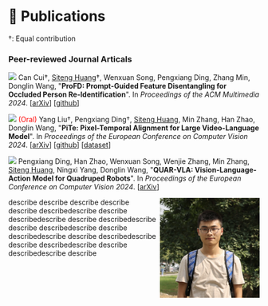 # 📝 Publications

†: Equal contribution

### Peer-reviewed Journal Articals

<a href="https://openreview.net/forum?id=o2axlPlXYY" target="_blank"><img src="https://img.shields.io/badge/ACMMM-2024-blue?style=flat-square"></a> Can Cui†, <u>Siteng Huang</u>†, Wenxuan Song, Pengxiang Ding, Zhang Min, Donglin Wang, &quot;**ProFD: Prompt-Guided Feature Disentangling for Occluded Person Re-Identification**&quot;. In *Proceedings of the ACM Multimedia 2024*. [[arXiv](https://arxiv.org/abs/2409.20081)] [[github](https://github.com/Cuixxx/ProFD)]

<img src="https://img.shields.io/badge/ECCV-2024-blue?style=flat-square"> <span style="color:red">(Oral)</span> Yang Liu†, Pengxiang Ding†, <u>Siteng Huang</u>, Min Zhang, Han Zhao, Donglin Wang, &quot;**PiTe: Pixel-Temporal Alignment for Large Video-Language Model**&quot;. In *Proceedings of the European Conference on Computer Vision 2024*. [[arXiv](http://arxiv.org/abs/2409.07239)] [[github](https://github.com/yliu-cs/PiTe)] [[dataset](https://yliu-cs.github.io/PiTe/)]

<img src="https://img.shields.io/badge/ECCV-2024-blue?style=flat-square"> Pengxiang Ding, Han Zhao, Wenxuan Song, Wenjie Zhang, Min Zhang, <u>Siteng Huang</u>, Ningxi Yang, Donglin Wang, &quot;**QUAR-VLA: Vision-Language-Action Model for Quadruped Robots**&quot;. In *Proceedings of the European Conference on Computer Vision 2024*. [[arXiv](https://arxiv.org/abs/2312.14457)]


<img src='/images/paper_preview/2024RAL.png' align="right" style='vertical-align: middle; width: 200px;'>

<!-- <img src='./images/whu.png' align="right" style='vertical-align: middle; width: 200px;'> -->


describe describe describe describe describe describedescribe describe describedescribe describe describedescribe describe describedescribe describe describedescribe describe describedescribe describe describedescribe describe describedescribe describe


<!-- ### Peer-reviewed Conference

<a href="https://openreview.net/forum?id=o2axlPlXYY" target="_blank"><img src="https://img.shields.io/badge/ACMMM-2024-blue?style=flat-square"></a> Can Cui†, <u>Siteng Huang</u>†, Wenxuan Song, Pengxiang Ding, Zhang Min, Donglin Wang, &quot;**ProFD: Prompt-Guided Feature Disentangling for Occluded Person Re-Identification**&quot;. In *Proceedings of the ACM Multimedia 2024*. [[arXiv](https://arxiv.org/abs/2409.20081)] [[github](https://github.com/Cuixxx/ProFD)]

<img src="https://img.shields.io/badge/ECCV-2024-blue?style=flat-square"> <span style="color:red">(Oral)</span> Yang Liu†, Pengxiang Ding†, <u>Siteng Huang</u>, Min Zhang, Han Zhao, Donglin Wang, &quot;**PiTe: Pixel-Temporal Alignment for Large Video-Language Model**&quot;. In *Proceedings of the European Conference on Computer Vision 2024*. [[arXiv](http://arxiv.org/abs/2409.07239)] [[github](https://github.com/yliu-cs/PiTe)] [[dataset](https://yliu-cs.github.io/PiTe/)]

<img src="https://img.shields.io/badge/ECCV-2024-blue?style=flat-square"> Pengxiang Ding, Han Zhao, Wenxuan Song, Wenjie Zhang, Min Zhang, <u>Siteng Huang</u>, Ningxi Yang, Donglin Wang, &quot;**QUAR-VLA: Vision-Language-Action Model for Quadruped Robots**&quot;. In *Proceedings of the European Conference on Computer Vision 2024*. [[arXiv](https://arxiv.org/abs/2312.14457)]

<a href="https://ieeexplore.ieee.org/document/10688132" target="_blank"><img src="https://img.shields.io/badge/ICME-2024-blue?style=flat-square"></a> <span style="color:red">(Oral)</span> Ting Liu†, Xuyang Liu†, <u>Siteng Huang</u>, Honggang Chen, Quanjun Yin, Long Qin, Donglin Wang, Yue Hu, &quot;**DARA: Domain- and Relation-aware Adapters Make Parameter-efficient Tuning for Visual Grounding**&quot;. In *Proceedings of the IEEE Conference on Multimedia Expo 2024*. [[arXiv](https://arxiv.org/abs/2405.06217)] [[github](https://github.com/liuting20/DARA)]

<a href="https://ieeexplore.ieee.org/document/10658048" target="_blank"><img src="https://img.shields.io/badge/CVPR-2024-blue?style=flat-square"></a> <u>Siteng Huang</u>, Biao Gong, Yutong Feng, Xi Chen, Yuqian Fu, Yu Liu, Donglin Wang, &quot;**Learning Disentangled Identifiers for Action-Customized Text-to-Image Generation**&quot;. In *Proceedings of the IEEE/CVF Conference on Computer Vision and Pattern Recognition 2024*. [[arXiv](https://arxiv.org/abs/2311.15841)] [[dataset](https://github.com/bighuang624/ActionBench)] [[project page](https://adi-t2i.github.io/ADI/)] [[poster (CVPR 2024)](https://kyonhuang.top/files/ADI/CVPR24-ADI-poster.pdf)] <a class='paper_citations_badges' data='mhpkWSYAAAAJ:_FxGoFyzp5QC' href="" target="_blank"></a>

<a href="https://ieeexplore.ieee.org/document/10657271" target="_blank"><img src="https://img.shields.io/badge/CVPR-2024-blue?style=flat-square"></a> Biao Gong†, <u>Siteng Huang</u>†, Yutong Feng, Shiwei Zhang, Yuyuan Li, Yu Liu, &quot;**Check, Locate, Rectify: A Training-Free Layout Calibration System for Text-to-Image Generation**&quot;. In *Proceedings of the IEEE/CVF Conference on Computer Vision and Pattern Recognition 2024*. [[arXiv](https://arxiv.org/abs/2311.15773)] [[project page](https://simm-t2i.github.io/SimM/)] [[poster (CVPR 2024)](https://kyonhuang.top/files/SimM/CVPR24-SimM-poster.pdf)]

<a href="https://ieeexplore.ieee.org/document/10656633" target="_blank"><img src="https://img.shields.io/badge/CVPR-2024-blue?style=flat-square"></a> <u>Siteng Huang</u>, Biao Gong, Yutong Feng, Min Zhang, Yiliang Lv, Donglin Wang, &quot;**Troika: Multi-Path Cross-Modal Traction for Compositional Zero-Shot Learning**&quot;. In *Proceedings of the IEEE/CVF Conference on Computer Vision and Pattern Recognition 2024*. [[arXiv](https://arxiv.org/abs/2303.15230)] [[project page](https://kyonhuang.top/publication/Troika)] [[github](https://github.com/bighuang624/Troika)] [[poster (CVPR 2024)](https://kyonhuang.top/files/Troika/CVPR24-Troika-poster.pdf)] [[poster (VALSE 2024)](https://kyonhuang.top/files/Troika/VALSE2024-Troika-Poster.pdf)] <a class='paper_citations_badges' data='mhpkWSYAAAAJ:eQOLeE2rZwMC' href="" target="_blank"></a>

<a href="https://ieeexplore.ieee.org/document/10445945" target="_blank"><img src="https://img.shields.io/badge/ICASSP-2024-blue?style=flat-square"></a> Xuyang Liu†, <u>Siteng Huang</u>†, Yachen Kang, Honggang Chen, Donglin Wang, &quot;**VGDiffZero: Text-to-image Diffusion Models Can Be Zero-shot Visual Grounders**&quot;. In *Proceedings of the 2024 IEEE International Conference on Acoustics, Speech and Signal Processing*. [[arXiv](https://arxiv.org/abs/2309.01141)] [[code](https://github.com/xuyang-liu16/VGDiffZero)] [[poster](https://kyonhuang.top/files/VGDiffZero/ICASSP2024-VGDiffZero-Poster.pdf)] <a class='paper_citations_badges' data='mhpkWSYAAAAJ:ufrVoPGSRksC' href="" target="_blank"></a>

<a href="https://ojs.aaai.org/index.php/AAAI/article/view/27830" target="_blank"><img src="https://img.shields.io/badge/AAAI-2024-blue?style=flat-square"></a> Shuanghao Bai, Min Zhang, Wanqi Zhou, <u>Siteng Huang</u>, Zhirong Luan, Donglin Wang, Badong Chen, &quot;**Prompt-based Distribution Alignment for Unsupervised Domain Adaptation**&quot;. In *Proceedings of the 38th AAAI Conference on Artificial Intelligence*. [[arXiv](https://arxiv.org/abs/2312.09553)] <a class='paper_citations_badges' data='mhpkWSYAAAAJ:roLk4NBRz8UC' href="" target="_blank"></a>

<a href="https://ieeexplore.ieee.org/document/10203679" target="_blank"><img src="https://img.shields.io/badge/CVPR-2023-blue?style=flat-square"></a> <u>Siteng Huang</u>, Biao Gong, Yulin Pan, Jianwen Jiang, Yiliang Lv, Yuyuan Li, Donglin Wang, &quot;**VoP: Text-Video Co-operative Prompt Tuning for Cross-Modal Retrieval**&quot;. In *Proceedings of the IEEE/CVF Conference on Computer Vision and Pattern Recognition 2023*. [[project page](https://kyonhuang.top/publication/text-video-cooperative-prompt-tuning)] [[arXiv](https://arxiv.org/abs/2211.12764)] [[open access](https://openaccess.thecvf.com/content/CVPR2023/html/Huang_VoP_Text-Video_Co-Operative_Prompt_Tuning_for_Cross-Modal_Retrieval_CVPR_2023_paper.html)] [[video (Youtube)](https://www.youtube.com/watch?v=ymdkiSSuOmI)] [[github](https://github.com/bighuang624/VoP)] [[ModelScope](https://modelscope.cn/models/damo/cv_vit-b32_retrieval_vop/summary)] [[poster](https://kyonhuang.top/files/VoP/CVPR23-VoP-poster.pdf)] [[slide](https://kyonhuang.top/files/VoP/CVPR23-VoP-presentation.pdf)] <a class='paper_citations_badges' data='mhpkWSYAAAAJ:W7OEmFMy1HYC' href="" target="_blank"></a> <a href="https://github.com/bighuang624/VoP" target="_blank"><img src="https://img.shields.io/github/stars/bighuang624/VoP?style=social"></a>

<a href="https://doi.org/10.1145/3591106.3592225" target="_blank"><img src="https://img.shields.io/badge/ICMR-2023-blue?style=flat-square"></a> <u>Siteng Huang</u>, Qiyao Wei, Donglin Wang, &quot;**Reference-Limited Compositional Zero-Shot Learning**&quot;. In *Proceedings of the 2023 ACM International Conference on Multimedia Retrieval*. [[project page](https://kyonhuang.top/publication/reference-limited-CZSL)] [[arXiv](https://arxiv.org/abs/2208.10046)] [[video (Google Drive)](https://drive.google.com/file/d/1_wE_zbyvuGil_LrkmumotkRTLJJEUfCm/view?usp=drive_link)] [[github](https://github.com/bighuang624/RL-CZSL)] [[slide](https://kyonhuang.top/files/RLCZSL/ICMR23-RLCZSL-presentation.pdf)]

<a href="https://link.springer.com/chapter/10.1007/978-3-031-20044-1_26" target="_blank"><img src="https://img.shields.io/badge/ECCV-2022-blue?style=flat-square"></a> Min Zhang, <u>Siteng Huang</u>, Wenbin Li, Donglin Wang, &quot;**Tree Structure-Aware Few-Shot Image Classification via Hierarchical Aggregation**&quot;. In *Proceedings of the European Conference on Computer Vision 2022*. [[arXiv](https://arxiv.org/abs/2207.06989)] [[Chinese intro](https://zhuanlan.zhihu.com/p/543878686)] [[github](https://github.com/remiMZ/HTS-ECCV22)] <a class='paper_citations_badges' data='mhpkWSYAAAAJ:Tyk-4Ss8FVUC' href="" target="_blank"></a>

<a href="https://ieeexplore.ieee.org/abstract/document/9747620" target="_blank"><img src="https://img.shields.io/badge/ICASSP-2022-blue?style=flat-square"></a> Min Zhang, <u>Siteng Huang</u>, Donglin Wang, &quot;**Domain Generalized Few-shot Image Classification via Meta Regularization Network**&quot;. In *Proceedings of the 2022 IEEE International Conference on Acoustics, Speech and Signal Processing*. [[pdf](https://kyonhuang.top/files/MRN/ICASSP22-MRN.pdf)] [[github](https://github.com/remiMZ/MRN-ICASSP22)] <a class='paper_citations_badges' data='mhpkWSYAAAAJ:zYLM7Y9cAGgC' href="" target="_blank"></a>

<a href="https://dl.acm.org/doi/10.1145/3460426.3463614" target="_blank"><img src="https://img.shields.io/badge/ICMR-2021-blue?style=flat-square"></a> Zifeng Zhuang, Xintao Xiang, <u>Siteng Huang</u>, Donglin Wang, &quot;**HINFShot: A Challenge Dataset for Few-Shot Node Classification in Heterogeneous Information Network**&quot;. In *Proceedings of the 2021 ACM International Conference on Multimedia Retrieval*. [[pdf](https://kyonhuang.top/files/HINFShot/ICMR21-HINFShot.pdf)] <a class='paper_citations_badges' data='mhpkWSYAAAAJ:UeHWp8X0CEIC' href="" target="_blank"></a>

<a href="https://ieeexplore.ieee.org/document/9577454" target="_blank"><img src="https://img.shields.io/badge/CVPR-2021-blue?style=flat-square"></a> Zhengyu Chen, Jixie Ge, Heshen Zhan, <u>Siteng Huang</u>, Donglin Wang, &quot;**Pareto Self-Supervised Training for Few-Shot Learning**&quot;. In *Proceedings of the 2021 IEEE/CVF Conference on Computer Vision and Pattern Recognition*. [[arXiv](https://arxiv.org/abs/2104.07841)] [[open access](https://openaccess.thecvf.com/content/CVPR2021/html/Chen_Pareto_Self-Supervised_Training_for_Few-Shot_Learning_CVPR_2021_paper.html)] <a class='paper_citations_badges' data='mhpkWSYAAAAJ:2osOgNQ5qMEC' href="" target="_blank"></a>

<a href="https://ojs.aaai.org/index.php/AAAI/article/view/16957" target="_blank"><img src="https://img.shields.io/badge/AAAI-2021-blue?style=flat-square"></a> <u>Siteng Huang</u>, Min Zhang, Yachen Kang, Donglin Wang, &quot;**Attributes-Guided and Pure-Visual Attention Alignment for Few-Shot Recognition**&quot;. In *Proceedings of the 35th AAAI Conference on Artificial Intelligence*. [[project page](https://kyonhuang.top/publication/attributes-guided-attention-module)] [[arXiv](https://arxiv.org/abs/2009.04724)] [[code](https://github.com/bighuang624/AGAM)] [[poster](https://kyonhuang.top/files/AGAM/aaai21-AGAM-poster.pdf)] [[slide](https://kyonhuang.top/files/AGAM/aaai21-AGAM-presentation.pdf)] <a class='paper_citations_badges' data='mhpkWSYAAAAJ:9yKSN-GCB0IC' href="" target="_blank"></a> <a href="https://github.com/bighuang624/AGAM" target="_blank"><img src="https://img.shields.io/github/stars/bighuang624/AGAM?style=social"></a>

<a href="https://dl.acm.org/doi/abs/10.1145/3357384.3358132" target="_blank"><img src="https://img.shields.io/badge/CIKM-2019-blue?style=flat-square"></a> <u>Siteng Huang</u>, Donglin Wang, Xuehan Wu, Ao Tang, &quot;**DSANet: Dual Self-Attention Network for Multivariate Time Series Forecasting**&quot;. In *Proceedings of the 28th ACM International Conference on Information and Knowledge Management*. [[project page](https://kyonhuang.top/publication/dual-self-attention-network)] [[pdf](https://kyonhuang.top/files/DSANet/Huang-DSANet.pdf)] [[code](https://github.com/bighuang624/DSANet)] [[poster](https://kyonhuang.top/files/DSANet/cikm19-DSANet-poster.pdf)] [[slide](https://kyonhuang.top/files/DSANet/cikm19-DSANet-presentation.pdf)] <a class='paper_citations_badges' data='mhpkWSYAAAAJ:u-x6o8ySG0sC' href="" target="_blank"></a> <a href="https://github.com/bighuang624/DSANet" target="_blank"><img src="https://img.shields.io/github/stars/bighuang624/DSANet?style=social"></a>

<!-- <a href="https://dl.acm.org/doi/abs/10.1145/3357384.3358132" style="text-decoration:none;"><span style="font-size:12px;color:#FFFFFF;background-color:#555555;padding:1px 4px 2px 6px;">CIKM</span><span style="font-size:12px;color:#FFFFFF;background-color:#007ec6;padding:1px 6px 2px 4px;">2019</span></a> -->

<!-- ### Preprints & Under Submission

<a href="https://arxiv.org/abs/2410.05317" target="_blank"><img src="https://img.shields.io/badge/arXiv-2410.05317-B31B1B?style=flat-square"></a> Chang Zou†, Xuyang Liu†, Ting Liu, <u>Siteng Huang</u>, Linfeng Zhang, &quot;**Accelerating Diffusion Transformers with Token-wise Feature Caching**&quot;. *arXiv preprint arXiv:2410.05317*. [[pdf](https://arxiv.org/pdf/2410.05317.pdf)] [[github](https://github.com/Shenyi-Z/ToCa)]

<a href="https://arxiv.org/abs/2408.17083" target="_blank"><img src="https://img.shields.io/badge/arXiv-2408.17083-B31B1B?style=flat-square"></a> Fengyuan Dai, <u>Siteng Huang</u>, Min Zhang, Biao Gong, Donglin Wang, &quot;**Focus-Consistent Multi-Level Aggregation for Compositional Zero-Shot Learning**&quot;. *arXiv preprint arXiv:2408.17083*. [[pdf](https://arxiv.org/pdf/2408.17083.pdf)]

<a href="https://arxiv.org/abs/2407.01131" target="_blank"><img src="https://img.shields.io/badge/arXiv-2407.01131-B31B1B?style=flat-square"></a> Xuyang Liu†, Ting Liu†, <u>Siteng Huang</u>, Yue Hu, Quanjun Yin, Donglin Wang, Honggang Chen, &quot;**M<sup>2</sup>IST: Multi-Modal Interactive Side-Tuning for Memory-efficient Referring Expression Comprehension**&quot;. *arXiv preprint arXiv:2407.01131*. [[pdf](https://arxiv.org/pdf/2407.01131.pdf)]

<a href="https://arxiv.org/abs/2405.14700" target="_blank"><img src="https://img.shields.io/badge/arXiv-2405.14700-B31B1B?style=flat-square"></a> Ting Liu†, Xuyang Liu†, <u>Siteng Huang</u>, Liangtao Shi, Zunnan Xu, Yi Xin, Quanjun Yin, Xiaohong Liu, &quot;**Sparse-Tuning: Adapting Vision Transformers with Efficient Fine-tuning and Inference**&quot;. *arXiv preprint arXiv:2405.14700*. [[pdf](https://arxiv.org/pdf/2405.14700.pdf)] [[github](https://github.com/liuting20/Sparse-Tuning)]

<a href="https://arxiv.org/abs/2403.14520" target="_blank"><img src="https://img.shields.io/badge/arXiv-2403.14520-B31B1B?style=flat-square"></a> Han Zhao, Min Zhang, Wei Zhao, Pengxiang Ding, <u>Siteng Huang</u>, Donglin Wang, &quot;**Cobra: Extending Mamba to Multi-Modal Large Language Model for Efficient Inference**&quot;. *arXiv preprint arXiv:2403.14520*. [[pdf](https://arxiv.org/pdf/2403.14520.pdf)] [[project page](https://sites.google.com/view/cobravlm)] [[Chinese intro (Zhihu)](https://zhuanlan.zhihu.com/p/688544752)] [[github](https://github.com/h-zhao1997/cobra)] [[demo](https://huggingface.co/spaces/han1997/cobra)] [[video (Youtube)](https://www.youtube.com/watch?v=i0sTdi_yVbc)] [[机器之心](https://mp.weixin.qq.com/s/KuuNTL_jBRsyhub5_6aXpQ)] [[Twitter@AK](https://twitter.com/_akhaliq/status/1771033002748837953?t=6S4PVZXg6GcXqi_-PFzipw&s=19)] <a class='paper_citations_badges' data='mhpkWSYAAAAJ:Se3iqnhoufwC' href="" target="_blank"></a> <a href="https://github.com/h-zhao1997/cobra" target="_blank"><img src="https://img.shields.io/github/stars/h-zhao1997/cobra?style=social"></a>

### Thesis

<img src="https://img.shields.io/badge/Thesis-Ph.D.-815989?style=flat-square"> <u>Siteng Huang</u>, &quot;**Model Transfer for Multimodal Understanding and Generation**&quot;. Zhejiang University, 2024.

deep green: 004e00/49846a
 -->




<!-- i! I am Shaowu Tang (唐绍武 in Chinese). I am Master student in Soft ronotics. [DAMO Academy](https://damo.alibaba.com/) <a href='https://damo.alibaba.com/' target="_blank"><img src='./images/alibaba.png' align="center" style='vertical-align: middle; width: 78px;'></a> as an Algorithm Expert in Hangzhou. I received my Ph.D. degree from [Zhejiang University](http://www.zju.edu.cn/) <a href="http://www.zju.edu.cn/" target="_blank"><img src='./images/zju.png' align="center" style='vertical-align: middle; width: 19px;'></a> in June 2024, affiliated with a joint program with [Westlake University](https://www.westlake.edu.cn/) <a href="https://www.westlake.edu.cn/" target="_blank"><img src='./images/westlake.png' align="center" style='vertical-align: middle; width: 19px;'></a> at [Machine Intelligence Laboratory (MiLAB)](https://milab.westlake.edu.cn/) and advised by Prof. [Donglin Wang](https://en.westlake.edu.cn/faculty/donglin-wang.html). Before that, I received my B.Eng. Degree from School of Computer Science, [Wuhan University](https://www.whu.edu.cn/) <a href="https://www.whu.edu.cn/" target="_blank"><img src='./images/whu.png' align="center" style='vertical-align: middle; width: 19px;'></a> in June 2019. -->



